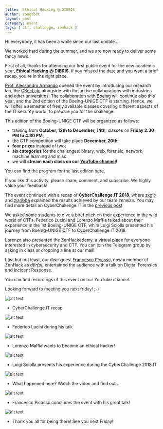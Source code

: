 ```yaml
---
title:  Ethical Hacking @ DIBRIS
author: zangobot
layout: post
category: event
tags: [ ctf, challenge, zenhack ]
---
```


Hi everybody, it has been a while since our last update...

We worked hard during the summer, and we are now ready to deliver some fancy news.

First of all, thanks for attending our first public event for the new academic year, **Ethical Hacking @ DIBRIS**.
If you missed the date and you want a brief recap, you're in the right place.

[Prof. Alessandro Armando](https://csec.it/people/alessandro_armando) opened the event by introducing our research lab, the [CSecLab](https://csec.it), alongside with the active collaborations with industries and other universities.
The collaboration with [Boeing](http://www.boeing.com/) will continue also this year, and the 2nd edition of the Boeing-UNIGE CTF is starting.
Hence, we will offer a semester of freely available classes covering different aspects of the IT security world, to prepare you for the challenge.

This edition of the Boeing-UNIGE CTF will be organized as follows:

* training from **October, 12th to December, 14th**, classes on **Friday 2.30 PM to 4.30 PM**;
* the CTF competition will take place **December, 20th**;
* **four prizes** instead of two;
* **six categories** for the challenges: binary, web, forensic, network, machine learning and misc.
* we will **stream each class on our [YouTube channel](https://www.youtube.com/channel/UCbkC7o6-t2AMurIF6johcMg)!**

You can find the program for the last edition [here](/class/2018/02/05/boeing-ctf.html).

If you like this activity, please share, comment, and subscribe.
We highly value your feedback!

The event continued with a recap of **CyberChallenge.IT 2018**, where [zxgio](https://csec.it/people/giovanni_lagorio) and [ziaribba](https://www.dibris.unige.it/ribaudo-marina) explained the results achieved by our team *zeneize*.
You may find more detail on CyberChallenge.IT in the [previous post](/ctf/2018/06/07/ccit18.html).

We asked some students to give a brief pitch on their experience in the wild world of CTFs.
Federico Lucini and Lorenzo Maffia talked about their experience in the 1st Boeing-UNIGE CTF, while Luigi Sciolla presented his journey from Boeing-UNIGE CTF to CyberChallenge.IT 2018.

Lorenzo also presented the ZenHackademy, a virtual place for everyone interested in cybersecurity and CTF. You can join the Telegram group by asking in class or dropping a line at our mail!

Last but not least, our dear guest [Francesco Picasso](https://www.realitynet.it/people/francesco-picasso/), now a member of ZenHack as *dfirfpi*, entertained the audience with a talk on Digital Forensics and Incident Response.

You can find recordings of this event on our YouTube channel.

Looking forward to meeting you next friday! ;-)

![alt text](/assets/news/start/gio1.jpg "zxgio on fire")
* CyberChallenge.IT recap

![alt text](/assets/news/start/lucini1.jpg "strings is fine...")
* Federico Lucini during his talk

![alt text](/assets/news/start/maffia1.jpg "I wanted to be a bad guy once...")
* Lorenzo Maffia wants to become an ethical hacker!

![alt text](/assets/news/start/sciollhacker.jpg "Ctrl + Alt + Crunch")
* Luigi Sciolla presents his experience during the CyberChallenge 2018.IT

![alt text](/assets/news/start/cheers.jpg "ziaribba cheerleader edition")
* What happened here? Watch the video and find out...

![alt text](/assets/news/start/picasso1.jpg "Say dfirfpi fast if you can")
* Francesco Picasso concludes the event with his great talk!

![alt text](/assets/news/start/audience.jpg "Thank you all!")
* Thank you all for being there! See you next Friday!
